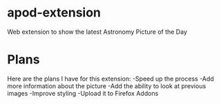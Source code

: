 # apod-extension
Web extension to show the latest Astronomy Picture of the Day

# Plans
Here are the plans I have for this extension:
-Speed up the process
-Add more information about the picture
-Add the ability to look at previous images
-Improve styling
-Upload it to Firefox Addons
